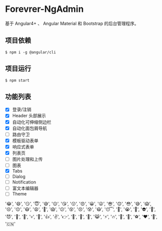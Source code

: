 # Forevrer-NgAdmin

基于 Angular4+ 、 Angular Material 和 Bootstrap 的后台管理程序。

## 项目依赖

```
$ npm i -g @angular/cli
```

## 项目运行

```
$ npm start
```

## 功能列表

- [x] 登录/注销
- [x] Header 头部展示
- [x] 自动化可伸缩侧边栏
- [x] 自动化面包屑导航
- [ ] 路由守卫
- [x] 模板驱动表单
- [x] 响应式表单
- [x] 列表页
- [ ] 图片处理和上传
- [ ] 图表
- [x] Tabs
- [ ] Dialog
- [ ] Notification
- [ ] 富文本编辑器
- [ ] Theme

'😂', '😄', '😏', '😇', '😅', '😌', '😘', '😗', '😍', '😀', '😜', '😎', '😊', '😳', '😅', '😱', '😒', '😔', '😷', '😩', '😤', '😱', '😕', '😵', '😣', '😰', '😷', '😴', '😬', '😭', '👻', '👽', '👿', '😈', '👹', '👺', '💀', '💩', '👍', '✌️', '👉', '👀', '🐶', '🐷', '😹', '⚡️', '🔥', '🌈', '🍏', '⚽️', '❤️', '🙏', '🇨🇳'